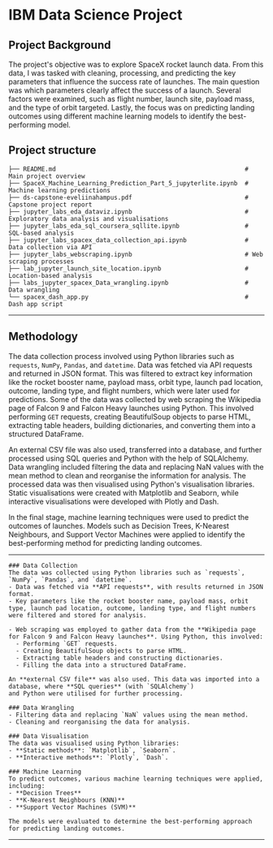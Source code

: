 # IBM Data Science Project

## Project Background

The project's objective was to explore SpaceX rocket launch data. From this data, I was tasked with cleaning, processing, and predicting the key parameters that influence the success rate of launches. The main question was which parameters clearly affect the success of a launch. Several factors were examined, such as flight number, launch site, payload mass, and the type of orbit targeted. Lastly, the focus was on predicting landing outcomes using different machine learning models to identify the best-performing model.

## Project structure

```IBM-DataScience-Project/
├── README.md                                                    # Main project overview
├── SpaceX_Machine_Learning_Prediction_Part_5_jupyterlite.ipynb  # Machine learning predictions
├── ds-capstone-eveliinahampus.pdf                               # Capstone project report 
├── jupyter_labs_eda_dataviz.ipynb                               # Exploratory data analysis and visualisations
├── jupyter_labs_eda_sql_coursera_sqllite.ipynb                  # SQL-based analysis
├── jupyter_labs_spacex_data_collection_api.ipynb                # Data collection via API
├── jupyter_labs_webscraping.ipynb                               # Web scraping processes
├── lab_jupyter_launch_site_location.ipynb                       # Location-based analysis
├── labs_jupyter_spacex_Data_wrangling.ipynb                     # Data wrangling
└── spacex_dash_app.py                                           # Dash app script
```

---

## Methodology

The data collection process involved using Python libraries such as `requests`, `NumPy`, `Pandas`, and `datetime`. Data was fetched via API requests and returned in JSON format. This was filtered to extract key information like the rocket booster name, payload mass, orbit type, launch pad location, outcome, landing type, and flight numbers, which were later used for predictions. Some of the data was collected by web scraping the Wikipedia page of Falcon 9 and Falcon Heavy launches using Python. This involved performing `GET` requests, creating BeautifulSoup objects to parse HTML, extracting table headers, building dictionaries, and converting them into a structured DataFrame. 

An external CSV file was also used, transferred into a database, and further processed using SQL queries and Python with the help of SQLAlchemy. Data wrangling included filtering the data and replacing NaN values with the mean method to clean and reorganise the information for analysis. The processed data was then visualised using Python's visualisation libraries. Static visualisations were created with Matplotlib and Seaborn, while interactive visualisations were developed with Plotly and Dash.

In the final stage, machine learning techniques were used to predict the outcomes of launches. Models such as Decision Trees, K-Nearest Neighbours, and Support Vector Machines were applied to identify the best-performing method for predicting landing outcomes.

---
```
### Data Collection  
The data was collected using Python libraries such as `requests`, `NumPy`, `Pandas`, and `datetime`.  
- Data was fetched via **API requests**, with results returned in JSON format.  
- Key parameters like the rocket booster name, payload mass, orbit type, launch pad location, outcome, landing type, and flight numbers
were filtered and stored for analysis.

- Web scraping was employed to gather data from the **Wikipedia page for Falcon 9 and Falcon Heavy launches**. Using Python, this involved:
  - Performing `GET` requests.
  - Creating BeautifulSoup objects to parse HTML.
  - Extracting table headers and constructing dictionaries.
  - Filling the data into a structured DataFrame.

An **external CSV file** was also used. This data was imported into a database, where **SQL queries** (with `SQLAlchemy`)
and Python were utilised for further processing.

### Data Wrangling  
- Filtering data and replacing `NaN` values using the mean method.  
- Cleaning and reorganising the data for analysis.

### Data Visualisation  
The data was visualised using Python libraries:
- **Static methods**: `Matplotlib`, `Seaborn`.
- **Interactive methods**: `Plotly`, `Dash`.

### Machine Learning  
To predict outcomes, various machine learning techniques were applied, including:
- **Decision Trees**  
- **K-Nearest Neighbours (KNN)**  
- **Support Vector Machines (SVM)**  

The models were evaluated to determine the best-performing approach for predicting landing outcomes.
```
---




